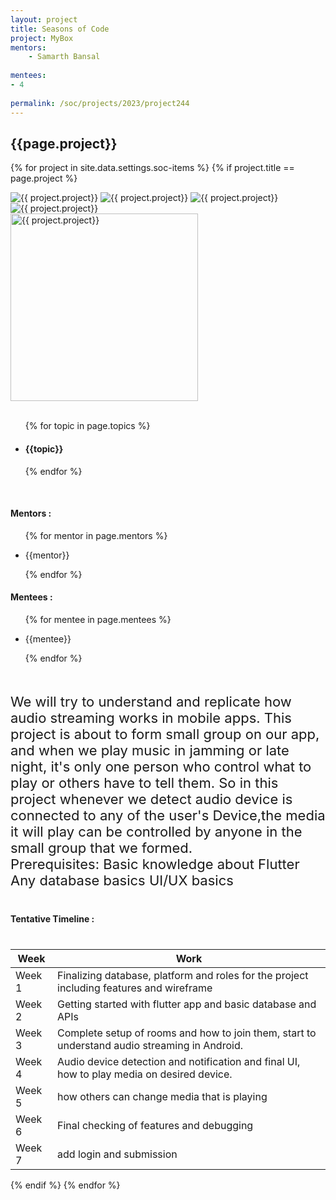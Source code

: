 ```yaml
---
layout: project
title: Seasons of Code
project: MyBox
mentors:
    - Samarth Bansal
    
mentees:
- 4
    
permalink: /soc/projects/2023/project244
---
```


<h2 class="display1 m-3 p-3 text-center project-title">{{page.project}}</h2>

{% for project in site.data.settings.soc-items %}
{% if project.title == page.project %}

<div class ="img-soc d-block"> 
    <img src="{{ site.baseurl }}/{{ project.image }}" alt="{{ project.project}}" class="image-1">
    <img src="{{ site.baseurl }}/{{ project.image }}" alt="{{ project.project}}" class="image-2">
    <img src="{{ site.baseurl }}/{{ project.image }}" alt="{{ project.project}}" class="image-3">
    <img src="{{ site.baseurl }}/{{ project.image }}" alt="{{ project.project}}" class="image-4">
</div>
<div class = "mobile-img-soc">
  <img src="{{ site.baseurl }}/{{ project.image }}"  width = "300" height="300" alt="{{ project.project}}" class="border rounded">
  </div>
<div >
    <br>
    <ul>
        {% for topic in page.topics %}
        <li><h4 class="text-primary text-center topics">{{topic}}</h4></li>
        {% endfor %}
    </ul>
    <br>
    <h4 class="display3  ">Mentors :</h4> 
    <ul>
        {% for mentor in page.mentors %}
        <li><p class="lead">{{mentor}}</p></li>
        {% endfor %}
    </ul>
    <h4 class="display3  ">Mentees :</h4> 
    <ul>
        {% for mentee in page.mentees %}
        <li><p class="lead">{{mentee}}</p></li>
        {% endfor %}
    </ul>
</div>
<div>
    <p class="display3 project-desc" style = "font-size:22px;" >
        <br>
        We will try to understand and replicate how audio streaming works in mobile apps. This project is about to form small group on our app, and when we play music in jamming or late night, it's only one person who control what to play or others have to tell them. So in this project whenever we detect audio device is connected to any of the user's Device,the media it will play can be controlled by anyone in the small group that we formed.
        
<br>
Prerequisites:
Basic knowledge about Flutter
Any database basics
UI/UX basics
    </p>
</div>
<div class = "d-flex flex-wrap">
<div>
    <h4 class="display3" style="margin:40px 0px 40px 0px;">Tentative Timeline :</h4>
    <table class="table table-striped w-100">
    <thead>
        <tr>
        <th>Week</th>
        <th>Work</th>
        </tr>
    </thead>
    <tbody>
    <tr>
      <td>Week 1</td>
      <td>Finalizing database, platform and roles for the project including features and wireframe </td>     
    </tr>
    <tr>
      <td>Week 2</td>
      <td>Getting started with flutter app and basic database and APIs</td>
    </tr>
    <tr>
      <td>Week 3</td>
      <td>Complete setup of rooms and how to join them, start to understand audio streaming in Android. </td>
    </tr>
    <tr>
      <td>Week 4</td>
      <td>Audio device detection and notification and final UI, how to play media on desired device.
    </td>
    </tr>
    <tr>
      <td>Week 5</td>
      <td>how others can change media that is playing</td>
    </tr>
    <tr>
      <td>Week 6</td>
      <td>Final checking of features and debugging 
    </tr>
    <tr>
      <td>Week 7</td>
      <td>add login and submission </td> 
    </tr>
    </tbody>
    </table>
</div>
</div>
{% endif %}
{% endfor %}
